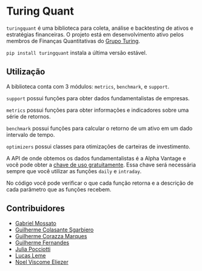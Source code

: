 # Turing Quant

`turingquant` é uma biblioteca para coleta, análise e backtesting de ativos e estratégias financeiras. O projeto está em desenvolvimento ativo pelos membros de Finanças Quantitativas do [Grupo Turing](https://github.com/grupoturing).

`pip install turingquant` instala a última versão estável.

## Utilização

A biblioteca conta com 3 módulos: `metrics`, `benchmark`, e `support`.

`support` possui funções para obter dados fundamentalistas de empresas.

`metrics` possui funções para obter informações e indicadores sobre uma série de retornos.

`benchmark` possui funções para calcular o retorno de um ativo em um dado intervalo de tempo.

`optimizers` possui classes para otimizações de carteiras de investimento.

A API de onde obtemos os dados fundamentalistas é a Alpha Vantage e você pode obter a [chave de uso gratuitamente](https://www.alphavantage.co/support/#api-key). Essa chave será necessária sempre que você utilizar as funções `daily` e `intraday`.

No código você pode verificar o que cada função retorna e a descrição de cada parâmetro que as funções recebem.

## Contribuidores

- [Gabriel Mossato](https://github.com/gvmossato)
- [Guilherme Colasante Sgarbiero](https://github.com/guicola-sg)
- [Guilherme Corazza Marques](https://github.com/guicmarques)
- [Guilherme Fernandes](https://github.com/aateg)
- [Julia Pocciotti](https://github.com/juliapocciotti)
- [Lucas Leme](https://github.com/lucas-leme)
- [Noel Viscome Eliezer](https://github.com/anor4k)
